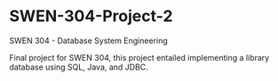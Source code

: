 # SWEN-304-Project-2
SWEN 304 - Database System Engineering

Final project for SWEN 304, this project entailed implementing a library database using SQL, Java, and JDBC.
